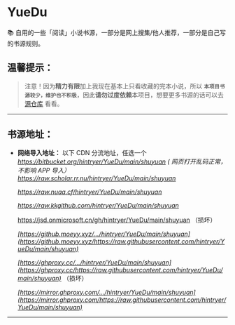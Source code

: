 # YueDu
📚 自用的一些「阅读」小说书源，一部分是网上搜集/他人推荐，一部分是自己写的书源规则。  

## 温馨提示：
> 注意！因为**精力有限**加上我现在基本上只看收藏的完本小说，所以 **`本项目书源较少，维护也不积极`**，因此**请勿过度依赖**本项目，想要更多书源的话可以去 [源仓库](https://www.yckceo.com/yuedu/shuyuan) 看看。

****
## 书源地址：

- **网络导入地址：** 以下 CDN 分流地址，任选一个  
_https://bitbucket.org/hintryer/YueDu/main/shuyuan ( 网页打开乱码正常，不影响 APP 导入）_
_https://raw.scholar.rr.nu/hintryer/YueDu/main/shuyuan_

  _https://raw.nuaa.cf/hintryer/YueDu/main/shuyuan_

  _https://raw.kkgithub.com/hintryer/YueDu/main/shuyuan_

  https://jsd.onmicrosoft.cn/gh/hintryer/YueDu/main/shuyuan （损坏）
  
  _[https://github.moeyy.xyz/.../hintryer/YueDu/main/shuyuan](https://github.moeyy.xyz/https://raw.githubusercontent.com/hintryer/YueDu/main/shuyuan)_

  _[https://ghproxy.cc/.../hintryer/YueDu/main/shuyuan](https://ghproxy.cc/https://raw.githubusercontent.com/hintryer/YueDu/main/shuyuan)_  （损坏）

  _[https://mirror.ghproxy.com/.../hintryer/YueDu/main/shuyuan](https://mirror.ghproxy.com/https://raw.githubusercontent.com/hintryer/YueDu/main/shuyuan)_  



****

